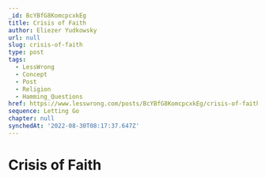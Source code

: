```yaml
---
_id: BcYBfG8KomcpcxkEg
title: Crisis of Faith
author: Eliezer Yudkowsky
url: null
slug: crisis-of-faith
type: post
tags:
  - LessWrong
  - Concept
  - Post
  - Religion
  - Hamming_Questions
href: https://www.lesswrong.com/posts/BcYBfG8KomcpcxkEg/crisis-of-faith
sequence: Letting Go
chapter: null
synchedAt: '2022-08-30T08:17:37.647Z'
---
```

# Crisis of Faith

